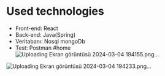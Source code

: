 # Used technologies

* Front-end: React
* Back-end: Java(Spring)
* Veritabanı: Nosql mongoDb
* Test: Postman
  #home
![Uploading Ekran görüntüsü 2024-03-04 194155.png…]()

![Uploading Ekran görüntüsü 2024-03-04 194233.png…]()
